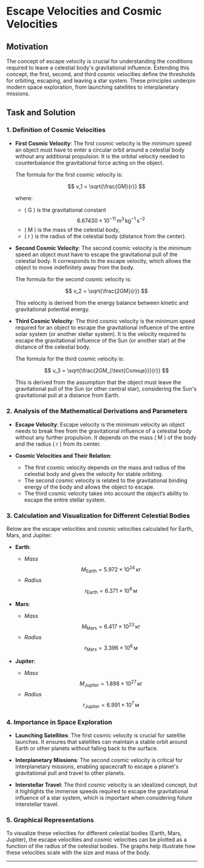 # Escape Velocities and Cosmic Velocities

## Motivation
The concept of escape velocity is crucial for understanding the conditions required to leave a celestial body's gravitational influence. Extending this concept, the first, second, and third cosmic velocities define the thresholds for orbiting, escaping, and leaving a star system. These principles underpin modern space exploration, from launching satellites to interplanetary missions.

## Task and Solution

### 1. Definition of Cosmic Velocities
- **First Cosmic Velocity**:
  The first cosmic velocity is the minimum speed an object must have to enter a circular orbit around a celestial body without any additional propulsion. It is the orbital velocity needed to counterbalance the gravitational force acting on the object.

  The formula for the first cosmic velocity is:

  $$
  v_1 = \sqrt{\frac{GM}{r}}
  $$

  where:
  - \( G \) is the gravitational constant $$ 6.67430 \times 10^{-11} \, \text{m}^3 \, \text{kg}^{-1} \, \text{s}^{-2} $$
  - \( M \) is the mass of the celestial body,
  - \( r \) is the radius of the celestial body (distance from the center).

- **Second Cosmic Velocity**:
  The second cosmic velocity is the minimum speed an object must have to escape the gravitational pull of the celestial body. It corresponds to the escape velocity, which allows the object to move indefinitely away from the body.

  The formula for the second cosmic velocity is:

  $$
  v_2 = \sqrt{\frac{2GM}{r}}
  $$

  This velocity is derived from the energy balance between kinetic and gravitational potential energy.

- **Third Cosmic Velocity**:
  The third cosmic velocity is the minimum speed required for an object to escape the gravitational influence of the entire solar system (or another stellar system). It is the velocity required to escape the gravitational influence of the Sun (or another star) at the distance of the celestial body.

  The formula for the third cosmic velocity is:

  $$
  v_3 = \sqrt{\frac{2GM_{\text{Солнце}}}{r}}
  $$

  This is derived from the assumption that the object must leave the gravitational pull of the Sun (or other central star), considering the Sun's gravitational pull at a distance from Earth.

### 2. Analysis of the Mathematical Derivations and Parameters
- **Escape Velocity**:
  Escape velocity is the minimum velocity an object needs to break free from the gravitational influence of a celestial body without any further propulsion. It depends on the mass \( M \) of the body and the radius \( r \) from its center.
  
- **Cosmic Velocities and Their Relation**:
  - The first cosmic velocity depends on the mass and radius of the celestial body and gives the velocity for stable orbiting.
  - The second cosmic velocity is related to the gravitational binding energy of the body and allows the object to escape.
  - The third cosmic velocity takes into account the object’s ability to escape the entire stellar system.

### 3. Calculation and Visualization for Different Celestial Bodies
Below are the escape velocities and cosmic velocities calculated for Earth, Mars, and Jupiter:

- **Earth**:
  - $Mass$ $$ M_{\text{Earth}} = 5.972 \times 10^{24} \, \text{кг} $$
  - $Radius$ $$ r_{\text{Earth}} = 6.371 \times 10^{6} \, \text{м} $$

- **Mars**:
  - $Mass$ $$ M_{\text{Mars}} = 6.417 \times 10^{23} \, \text{кг} $$
  - $Radius$ $$ r_{\text{Mars}} = 3.396 \times 10^{6} \, \text{м} $$

- **Jupiter**:
  - $Mass$ $$ M_{\text{Jupiter}} = 1.898 \times 10^{27} \, \text{кг} $$
  - $Radius$ $$ r_{\text{Jupiter}} = 6.991 \times 10^{7} \, \text{м} $$

### 4. Importance in Space Exploration
- **Launching Satellites**:
  The first cosmic velocity is crucial for satellite launches. It ensures that satellites can maintain a stable orbit around Earth or other planets without falling back to the surface.

- **Interplanetary Missions**:
  The second cosmic velocity is critical for interplanetary missions, enabling spacecraft to escape a planet's gravitational pull and travel to other planets.

- **Interstellar Travel**:
  The third cosmic velocity is an idealized concept, but it highlights the immense speeds required to escape the gravitational influence of a star system, which is important when considering future interstellar travel.

### 5. Graphical Representations
To visualize these velocities for different celestial bodies (Earth, Mars, Jupiter), the escape velocities and cosmic velocities can be plotted as a function of the radius of the celestial bodies. The graphs help illustrate how these velocities scale with the size and mass of the body.

---

